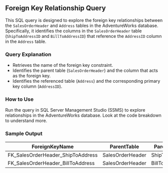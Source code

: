 ## Foreign Key Relationship Query

This SQL query is designed to explore the foreign key relationships between the `SalesOrderHeader` and `Address` tables in the AdventureWorks database. Specifically, it identifies the columns in the `SalesOrderHeader` table (`ShipToAddressID` and `BillToAddressID`) that reference the `AddressID` column in the `Address` table.

### **Query Explanation**
- Retrieves the name of the foreign key constraint.
- Identifies the parent table (`SalesOrderHeader`) and the column that acts as the foreign key.
- Identifies the referenced table (`Address`) and the corresponding primary key column (`AddressID`).

### **How to Use**
Run the query in SQL Server Management Studio (SSMS) to explore relationships in the AdventureWorks database. Look at the code breakdown to understand more.

### **Sample Output**
| ForeignKeyName     | ParentTable        | ParentColumn       | ReferencedTable | ReferencedColumn |
|--------------------|--------------------|--------------------|------------------|------------------|
| FK_SalesOrderHeader_ShipToAddress | SalesOrderHeader | ShipToAddressID | Address          | AddressID        |
| FK_SalesOrderHeader_BillToAddress | SalesOrderHeader | BillToAddressID | Address          | AddressID        |
